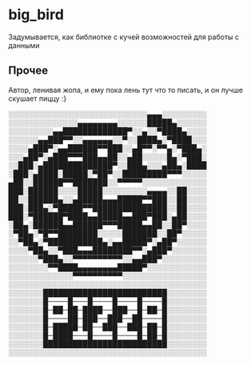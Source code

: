 # big_bird

Задумывается, как библиотке с кучей возможностей для работы с данными

## Прочее

Автор, ленивая жопа, и ему пока лень тут что то писать,
и он лучше скушает пиццу :}

░░░░░░░░░░░░░░░░░░░░░░░░░░░░▄▄▄░░░░░░░░░
░░░░░░░░░░░░░░▄▄▄▄▄▄▄▄░░░░░░█████▄░░░░░░
░░░░░░░░░▄▄█████████████▀░░▄░░▀████▄░░░░
░░░░░░▄▄███▀▀░░▄▄▄▄▄▄░░▀░░████▄░▀████░░░
░░░░▄███▀░▄▄██████▀▀███░░▄█▀▀░▀▀▄░▀███▄░
░░░▄██▀░▄███▀▀▀███▄▄██░░▄██░░░░░█▄░▀███░
░░███░▄██████████████▀░░███▄░░░▄██▄░████
░███░▄████░█████░▀██▀░░█████████▀▀▀░░░░░
▄██░░██████▀▀███████░░▀▀▀▀▀░░░░░░░░░░░░░
███░██████░░░░█████░░░░░░░░░▄▄▄▄░░██░░░░
██░░██████▄░░▄█████▄▄▄█████▀▀███░░██░░░░
███░███▄░▀█████▀▀███████████████░░██░░░░
███░▀██████▀████▄▄█████▄▄███▀███░▄██░░░░
░██▄░██████▄▄██████▀▀▀█████▄▄██░░██▀░░░░
░▀██▄░▀█▀▀████████░░░░░███████░░██▀░░░░░
░░▀██▄░▀███████████▄░▄▄█████▀░▄██▀░░░░░░
░░░░▀██▄░░▀███▄▄▄████████▀▀░▄███▀░░░░░░░
░░░░░░▀███▄░░▀▀▀▀▀▀▀▀▀▀░░▄▄███▀░░░░░░░░░
░░░░░░░░▀▀████▄▄▄▄▄▄▄▄█████▀░░░░░░░░░░░░
░░░░░░░░░░░░░▀▀▀▀▀▀▀▀▀▀░░░░░░░░░░░░░░░░░
░░░░░░░░░░░░░░░░░░░░░░░░░░░░░░░░░░░░░░░░
░░░░░░░█████████████████████████░░░░░░░░
░░░░░░░█────█───█────█────█────█░░░░░░░░
░░░░░░░█─██─██─████──███──█─██─█░░░░░░░░
░░░░░░░█────██─███──███──██────█░░░░░░░░
░░░░░░░█─█████─██──███──███─██─█░░░░░░░░
░░░░░░░█─████───█────█────█─██─█░░░░░░░░
░░░░░░░█████████████████████████░░░░░░░░
░░░░░░░░░░░░░░░░░░░░░░░░░░░░░░░░░░░░░░░░
